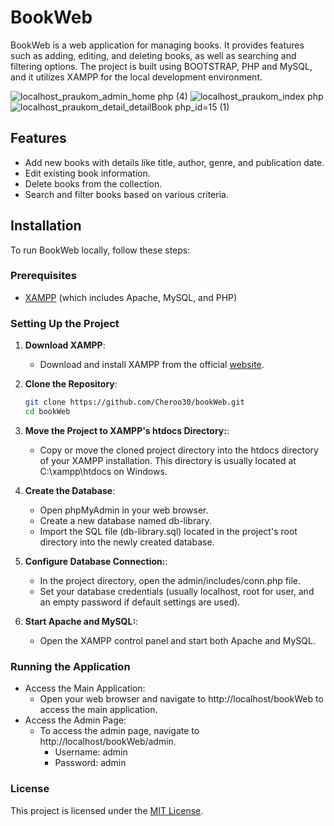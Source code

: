 # BookWeb

BookWeb is a web application for managing books. It provides features such as adding, editing, and deleting books, as well as searching and filtering options. The project is built using BOOTSTRAP, PHP and MySQL, and it utilizes XAMPP for the local development environment.

![localhost_praukom_admin_home php (4)](https://github.com/user-attachments/assets/1f95ba53-6063-456f-9253-f1456f8516c4)
![localhost_praukom_index php](https://github.com/user-attachments/assets/eb44c1f8-15b4-4f5e-8b83-5c5fadecab95)
![localhost_praukom_detail_detailBook php_id=15 (1)](https://github.com/user-attachments/assets/9c7060af-8071-48f7-a5a9-11b384eaef02)



## Features

- Add new books with details like title, author, genre, and publication date.
- Edit existing book information.
- Delete books from the collection.
- Search and filter books based on various criteria.

## Installation

To run BookWeb locally, follow these steps:

### Prerequisites

- [XAMPP](https://www.apachefriends.org/download.html) (which includes Apache, MySQL, and PHP)

### Setting Up the Project

1. **Download XAMPP**: 
   - Download and install XAMPP from the official [website](https://www.apachefriends.org/download.html).

2. **Clone the Repository**:
   ```bash
   git clone https://github.com/Cheroo30/bookWeb.git
   cd bookWeb
   ```

3. **Move the Project to XAMPP's htdocs Directory:**: 
   - Copy or move the cloned project directory into the htdocs directory of your XAMPP installation. This directory is usually located at C:\xampp\htdocs on Windows.

4. **Create the Database**: 
   - Open phpMyAdmin in your web browser.
   - Create a new database named db-library.
   - Import the SQL file (db-library.sql) located in the project's root directory into the newly created database.
    
5. **Configure Database Connection:**: 
   - In the project directory, open the admin/includes/conn.php file.
   - Set your database credentials (usually localhost, root for user, and an empty password if default settings are used).
     
6. **Start Apache and MySQL:**: 
   - Open the XAMPP control panel and start both Apache and MySQL.

### Running the Application

- Access the Main Application:
   - Open your web browser and navigate to http://localhost/bookWeb to access the main application.
- Access the Admin Page:
   - To access the admin page, navigate to http://localhost/bookWeb/admin.
      - Username: admin
      - Password: admin

### License

This project is licensed under the [MIT License](LICENSE).
